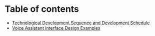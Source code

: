 # Table of contents

* [Technological Development Sequence and Development Schedule](README.md)
* [Voice Assistant Interface Design Examples](<README (1).md>)
